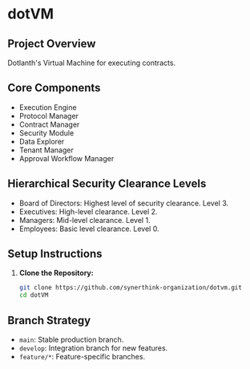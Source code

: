 # dotVM  

## Project Overview  
Dotlanth's Virtual Machine for executing contracts.  

## Core Components  
- Execution Engine  
- Protocol Manager  
- Contract Manager  
- Security Module
- Data Explorer  
- Tenant Manager  
- Approval Workflow Manager  

## Hierarchical Security Clearance Levels  
- Board of Directors: Highest level of security clearance. Level 3.
- Executives: High-level clearance. Level 2.
- Managers: Mid-level clearance. Level 1. 
- Employees: Basic level clearance. Level 0.

## Setup Instructions  
1. **Clone the Repository:**  
   ```sh  
   git clone https://github.com/synerthink-organization/dotvm.git  
   cd dotVM  

## Branch Strategy  
- `main`: Stable production branch.  
- `develop`: Integration branch for new features.  
- `feature/*`: Feature-specific branches.  
